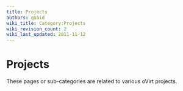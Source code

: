 ```yaml
---
title: Projects
authors: quaid
wiki_title: Category:Projects
wiki_revision_count: 2
wiki_last_updated: 2011-11-12
---
```


# Projects

These pages or sub-categories are related to various oVirt projects.
